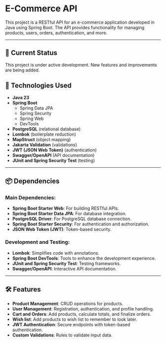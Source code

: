 # E-Commerce API

This project is a RESTful API for an e-commerce application developed in Java using Spring Boot. The API provides functionality for managing products, users, orders, authentication, and more.

---

## 📌 Current Status

This project is under active development. New features and improvements are being added.

## 🚀 Technologies Used

- **Java 23**
- **Spring Boot**
    - Spring Data JPA
    - Spring Security
    - Spring Web
    - DevTools
- **PostgreSQL** (relational database)
- **Lombok** (boilerplate reduction)
- **MapStruct** (object mapping)
- **Jakarta Validation** (validations)
- **JWT (JSON Web Token)** (authentication)
- **Swagger/OpenAPI** (API documentation)
- **JUnit and Spring Security Test** (testing)

---

## 📦 Dependencies

### Main Dependencies:

- **Spring Boot Starter Web**: For building RESTful APIs.
- **Spring Boot Starter Data JPA**: For database integration.
- **PostgreSQL Driver**: For PostgreSQL database connection.
- **Spring Boot Starter Security**: For authentication and authorization.
- **JSON Web Token (JWT)**: Token-based security.

### Development and Testing:

- **Lombok**: Simplifies code with annotations.
- **Spring Boot DevTools**: Tools to enhance the development experience.
- **JUnit and Spring Security Test**: Testing frameworks.
- **Swagger/OpenAPI**: Interactive API documentation.

---

## 🛠️ Features

- **Product Management**: CRUD operations for products.
- **User Management**: Registration, authentication, and profile handling.
- **Cart and Orders**: Add products, calculate totals, and finalize orders.
- **Wish list**: Add products to wish list to remember to look later.
- **JWT Authentication**: Secure endpoints with token-based authentication.
- **Custom Validations**: Rules to validate input data.